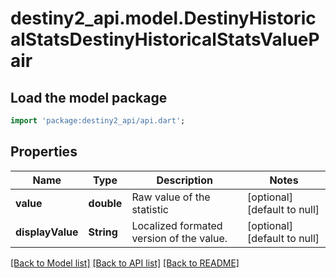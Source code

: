 # destiny2_api.model.DestinyHistoricalStatsDestinyHistoricalStatsValuePair

## Load the model package
```dart
import 'package:destiny2_api/api.dart';
```

## Properties
Name | Type | Description | Notes
------------ | ------------- | ------------- | -------------
**value** | **double** | Raw value of the statistic | [optional] [default to null]
**displayValue** | **String** | Localized formated version of the value. | [optional] [default to null]

[[Back to Model list]](../README.md#documentation-for-models) [[Back to API list]](../README.md#documentation-for-api-endpoints) [[Back to README]](../README.md)


